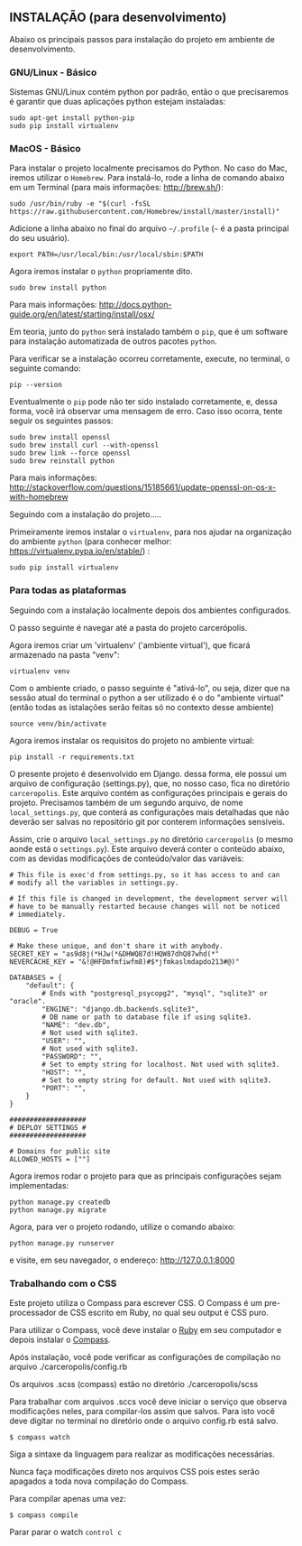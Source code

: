 ## INSTALAÇÃO (para desenvolvimento)
Abaixo os principais passos para instalação do projeto em ambiente de desenvolvimento.

### GNU/Linux - Básico
Sistemas GNU/Linux contém python por padrão, então o que precisaremos é garantir que duas aplicações python estejam instaladas:

```
sudo apt-get install python-pip
sudo pip install virtualenv
```

### MacOS - Básico
Para instalar o projeto localmente precisamos do Python. No caso do Mac, iremos
utilizar o `Homebrew`. Para instalá-lo, rode a linha de comando abaixo em um
Terminal (para mais informações: http://brew.sh/):

```
sudo /usr/bin/ruby -e "$(curl -fsSL https://raw.githubusercontent.com/Homebrew/install/master/install)"
```

Adicione a linha abaixo no final do arquivo `~/.profile` (`~` é a pasta
principal do seu usuário).

```
export PATH=/usr/local/bin:/usr/local/sbin:$PATH
```

Agora iremos instalar o ``python`` propriamente dito.

```
sudo brew install python
```

Para mais informações:
http://docs.python-guide.org/en/latest/starting/install/osx/

Em teoria, junto do ``python`` será instalado também o ``pip``, que é um
software para instalação automatizada de outros pacotes ``python``.

Para verificar se a instalação ocorreu corretamente, execute, no terminal, o
seguinte comando:

```
pip --version
```

Eventualmente o ``pip`` pode não ter sido instalado corretamente, e, dessa
forma, você irá observar uma mensagem de erro.
Caso isso ocorra, tente seguir os seguintes passos:

```
sudo brew install openssl
sudo brew install curl --with-openssl
sudo brew link --force openssl
sudo brew reinstall python
```

Para mais informações:
http://stackoverflow.com/questions/15185661/update-openssl-on-os-x-with-homebrew

Seguindo com a instalação do projeto.....

Primeiramente iremos instalar o ``virtualenv``, para nos ajudar na organização
do ambiente ``python`` (para conhecer melhor:
https://virtualenv.pypa.io/en/stable/) :

```
sudo pip install virtualenv
```

### Para todas as plataformas
Seguindo com a instalação localmente depois dos ambientes configurados.

O passo seguinte é navegar até a pasta do projeto carcerópolis.

Agora iremos criar um 'virtualenv' ('ambiente virtual'), que ficará armazenado
na pasta "venv":

```
virtualenv venv
```

Com o ambiente criado, o passo seguinte é "ativá-lo", ou seja, dizer que na
sessão atual do terminal o python a ser utilizado é o do "ambiente virtual"
(então todas as istalações serão feitas só no contexto desse ambiente)

```
source venv/bin/activate
```

Agora iremos instalar os requisitos do projeto no ambiente virtual:

```
pip install -r requirements.txt
```

O presente projeto é desenvolvido em Django. dessa forma, ele possui um arquivo
de configuração (settings.py), que, no nosso caso, fica no diretório
`carceropolis`. Este arquivo contém as configurações principais e gerais do
projeto. Precisamos também de um segundo arquivo, de nome `local_settings.py`,
que conterá as configurações mais detalhadas que não deverão ser salvas no
repositório git por conterem informações sensíveis.

Assim, crie o arquivo `local_settings.py` no diretório `carceropolis` (o mesmo
aonde está o `settings.py`). Este arquivo deverá conter o conteúdo abaixo,
com as devidas modificações de conteúdo/valor das variáveis:

    # This file is exec'd from settings.py, so it has access to and can
    # modify all the variables in settings.py.
    
    # If this file is changed in development, the development server will
    # have to be manually restarted because changes will not be noticed
    # immediately.
    
    DEBUG = True
    
    # Make these unique, and don't share it with anybody.
    SECRET_KEY = "as9d8j(*HJw(*&DHWQ87d!HQW87dhQ87whd(*"
    NEVERCACHE_KEY = "&!@HFDmfmfiwfm8)#$*jfmkaslmdapdo213#@)"
    
    DATABASES = {
        "default": {
            # Ends with "postgresql_psycopg2", "mysql", "sqlite3" or "oracle".
            "ENGINE": "django.db.backends.sqlite3",
            # DB name or path to database file if using sqlite3.
            "NAME": "dev.db",
            # Not used with sqlite3.
            "USER": "",
            # Not used with sqlite3.
            "PASSWORD": "",
            # Set to empty string for localhost. Not used with sqlite3.
            "HOST": "",
            # Set to empty string for default. Not used with sqlite3.
            "PORT": "",
        }
    }
    
    ###################
    # DEPLOY SETTINGS #
    ###################
    
    # Domains for public site
    ALLOWED_HOSTS = [""]
    

Agora iremos rodar o projeto para que as principais configurações sejam
implementadas:

```
python manage.py createdb
python manage.py migrate
```

Agora, para ver o projeto rodando, utilize o comando abaixo:

```
python manage.py runserver
```

e visite, em seu navegador, o endereço: http://127.0.0.1:8000

### Trabalhando com o CSS
Este projeto utiliza o Compass para escrever CSS. O Compass é um pre-processador de CSS escrito em Ruby, no qual seu output é CSS puro.  

Para utilizar o Compass, você deve instalar o [Ruby](http://rubyinstaller.org/) em seu computador e depois instalar o [Compass](http://compass-style.org/).  

Após instalação, você pode verificar as configurações de compilação no arquivo ./carceropolis/config.rb  

Os arquivos .scss (compass) estão no diretório ./carceropolis/scss  

Para trabalhar com arquivos .sccs você deve iniciar o serviço que observa modificações neles, para compilar-los assim que salvos. Para isto você deve digitar no terminal no diretório onde o arquivo config.rb está salvo.

`$ compass watch`  

Siga a sintaxe da linguagem para realizar as modificações necessárias.  

Nunca faça modificações direto nos arquivos CSS pois estes serão apagados a toda nova compilação do Compass.  

Para compilar apenas uma vez:  

`$ compass compile`  

Parar parar o watch `control c`

